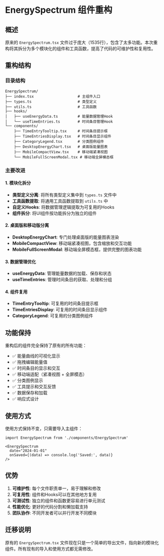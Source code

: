 # EnergySpectrum 组件重构

## 概述

原来的 `EnergySpectrum.tsx` 文件过于庞大（1535行），包含了太多功能。本次重构将其拆分为多个模块化的组件和工具函数，提高了代码的可维护性和复用性。

## 重构结构

### 目录结构
```
EnergySpectrum/
├── index.tsx                    # 主组件入口
├── types.ts                     # 类型定义
├── utils.ts                     # 工具函数
├── hooks/
│   ├── useEnergyData.ts         # 能量数据管理Hook
│   └── useTimeEntries.ts        # 时间条目管理Hook
└── components/
    ├── TimeEntryTooltip.tsx     # 时间条目提示框
    ├── TimeEntriesDisplay.tsx   # 时间条目显示组件
    ├── CategoryLegend.tsx       # 分类图例组件
    ├── DesktopEnergyChart.tsx   # 桌面版能量图表
    ├── MobileCompactView.tsx    # 移动端紧凑视图
    └── MobileFullScreenModal.tsx # 移动端全屏模态框
```

### 主要改进

#### 1. 模块化拆分
- **类型定义分离**: 将所有类型定义集中到 `types.ts` 文件中
- **工具函数提取**: 将通用工具函数提取到 `utils.ts` 中
- **自定义Hooks**: 将数据管理逻辑提取为可复用的Hooks
- **组件拆分**: 将UI组件按功能拆分为独立的组件

#### 2. 桌面版和移动版分离
- **DesktopEnergyChart**: 专门处理桌面版的能量图表渲染
- **MobileCompactView**: 移动端紧凑视图，包含缩放和交互功能
- **MobileFullScreenModal**: 移动端全屏模态框，提供完整的图表功能

#### 3. 数据管理优化
- **useEnergyData**: 管理能量数据的加载、保存和状态
- **useTimeEntries**: 管理时间条目的获取、处理和分组

#### 4. 组件复用
- **TimeEntryTooltip**: 可复用的时间条目提示框
- **TimeEntriesDisplay**: 可复用的时间条目显示组件
- **CategoryLegend**: 可复用的分类图例组件

## 功能保持

重构后的组件完全保持了原有的所有功能：

- ✅ 能量曲线的可视化显示
- ✅ 拖拽编辑能量值
- ✅ 时间条目的显示和交互
- ✅ 移动端适配（紧凑视图 + 全屏模态）
- ✅ 分类图例显示
- ✅ 工具提示和交互反馈
- ✅ 数据保存和加载
- ✅ 响应式设计

## 使用方式

使用方式保持不变，只需要导入主组件：

```tsx
import EnergySpectrum from './components/EnergySpectrum'

<EnergySpectrum 
  date="2024-01-01" 
  onSaved={(data) => console.log('Saved:', data)} 
/>
```

## 优势

1. **可维护性**: 每个文件职责单一，易于理解和修改
2. **可复用性**: 组件和Hooks可以在其他地方复用
3. **可测试性**: 独立的组件和函数更容易进行单元测试
4. **性能优化**: 更好的代码分割和懒加载支持
5. **团队协作**: 不同开发者可以并行开发不同模块

## 迁移说明

原有的 `EnergySpectrum.tsx` 文件现在只是一个简单的导出文件，指向新的模块化组件。所有现有的导入和使用方式都无需修改。
